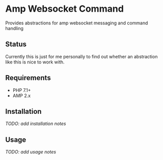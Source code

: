 # Amp Websocket Command

Provides abstractions for amp websocket messaging and command handling

## Status

Currently this is just for me personally to find out whether an abstraction like this is nice to work with.

## Requirements

- PHP 7.1+
- AMP 2.x

## Installation

*TODO: add installation notes*

## Usage

*TODO: add usage notes*
